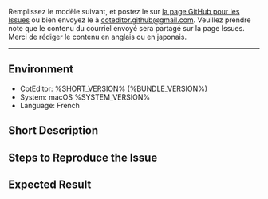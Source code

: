 
Remplissez le modèle suivant, et postez le sur [la page GitHub pour les Issues](https://github.com/coteditor/CotEditor/issues) ou bien envoyez le à <coteditor.github@gmail.com>. 
Veuillez prendre note que le contenu du courriel envoyé sera partagé sur la page Issues. Merci de rédiger le contenu en anglais ou en japonais.

-----------------------------------------------

## Environment

- CotEditor: %SHORT_VERSION% (%BUNDLE_VERSION%)
- System: macOS %SYSTEM_VERSION%
- Language: French


## Short Description

<!-- insérez votre commentaire ici -->


## Steps to Reproduce the Issue

<!-- insérez votre commentaire ici -->


## Expected Result

<!-- insérez votre commentaire ici -->

